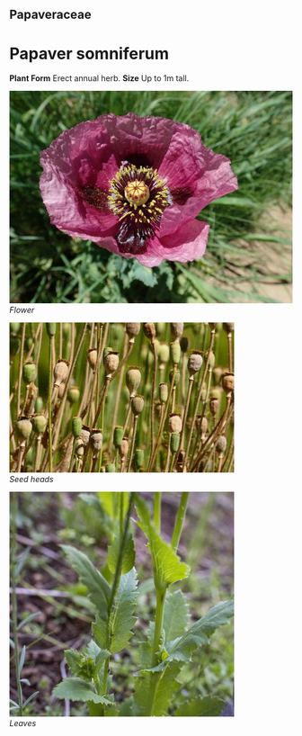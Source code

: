 ## Papaveraceae
# Papaver somniferum

**Plant Form** Erect annual herb. **Size** Up to 1m tall.


![Flower](4288_PA202804.jpg)  
 *Flower* 

![Seed heads](8530_P6880477.jpg)  
 *Seed heads* 

![Leaves](62720__DSC2780.jpg)  
 *Leaves* 

